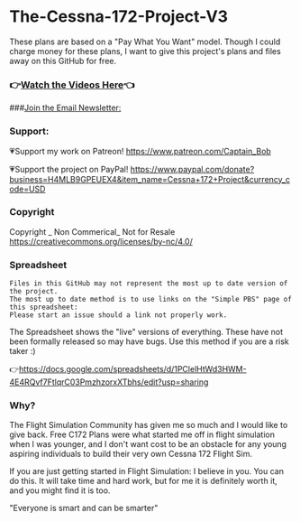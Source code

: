 # The-Cessna-172-Project-V3

These plans are based on a "Pay What You Want" model. Though I could charge money for these plans, I want to give this project's plans and files away on this GitHub for free. 
### 👉[Watch the Videos Here](https://www.youtube.com/watch?v=Gfau2fuKCAs&list=PL3BZuuA7xo1La9Q11wTtN-bd93COms_3J)👈

###[Join the Email Newsletter:](https://mailchi.mp/3afd070e8526/wf5uthbr9t)

### Support:
💗Support my work on Patreon!
https://www.patreon.com/Captain_Bob

💗Support the project on PayPal!
https://www.paypal.com/donate?business=H4MLB9GPEUEX4&item_name=Cessna+172+Project&currency_code=USD

### Copyright
Copyright _ Non Commerical_ Not for Resale https://creativecommons.org/licenses/by-nc/4.0/


### Spreadsheet
	Files in this GitHub may not represent the most up to date version of the project. 
	The most up to date method is to use links on the "Simple PBS" page of this spreadsheet:
	Please start an issue should a link not properly work.
The Spreadsheet shows the "live" versions of everything. These have not been formally released so may have bugs. Use this method if you are a risk taker :)

👉https://docs.google.com/spreadsheets/d/1PClelHtWd3HWM-4E4RQvf7FtlqrC03PmzhzorxXTbhs/edit?usp=sharing


### Why?
The Flight Simulation Community has given me so much and I would like to give back. Free C172 Plans were what started me off in flight simulation when I was younger, and I don't want cost to be an obstacle for any young aspiring individuals to build their very own Cessna 172 Flight Sim.

If you are just getting started in Flight Simulation: I believe in you. You can do this. It will take time and hard work, but for me it is definitely worth it, and you might find it is too.

"Everyone is smart and can be smarter"
